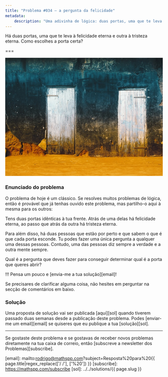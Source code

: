 ```yaml
---
title: "Problema #034 – a pergunta da felicidade"
metadata:
    description: "Uma adivinha de lógica: duas portas, uma que te leva à felicidade eterna e outra à tristeza eterna."
---
```


Há duas portas, uma que te leva à felicidade eterna e outra à tristeza eterna.
Como escolhes a porta certa?

===

![](thumbnail.png "Foto de Hans Eiskonen no site Unsplash.")

### Enunciado do problema

O problema de hoje é um clássico.
Se resolves muitos problemas de lógica, então é provável que já
tenhas ouvido este problema, mas partilho-o aqui à mesma para os outros:

Tens duas portas idênticas à tua frente.
Atrás de uma delas há felicidade eterna, ao passo que atrás da outra
há tristeza eterna.

Para além disso, há duas pessoas que estão por perto e que sabem
o que é que cada porta esconde.
Tu podes fazer uma única pergunta a qualquer uma dessas pessoas.
Contudo, uma das pessoas diz sempre a verdade e a outra mente sempre.

Qual é a pergunta que deves fazer para conseguir determinar qual é
a porta que queres abrir?

!!! Pensa um pouco e [envia-me a tua solução][email]!

Se precisares de clarificar alguma coisa, não hesites em perguntar na secção de comentários em baixo.



### Solução

Uma proposta de solução vai ser publicada [aqui][sol] quando tiverem passado duas semanas desde a publicação deste problema.
Podes [enviar-me um email][email] se quiseres que eu publique a tua [solução][sol].
<!--Podes encontrar a minha proposta de solução [aqui][sol], para confirmares a tua resposta.
Também podes usar o link para partilhar a tua própria solução nos comentários. Por favor, **não** escrevas a tua solução nos comentários aqui em baixo.-->

---

Se gostaste deste problema e se gostavas de receber novos problemas diretamente na tua caixa de correio, então [subscreve a newsletter dos Problemas][subscribe].

[email]: mailto:rodrigo@mathspp.com?subject=Resposta%20para%20{{ page.title|regex_replace(['/ /'], ['%20']) }}
[subscribe]: https://mathspp.com/subscribe
[sol]: ../../solutions/{{ page.slug }}
